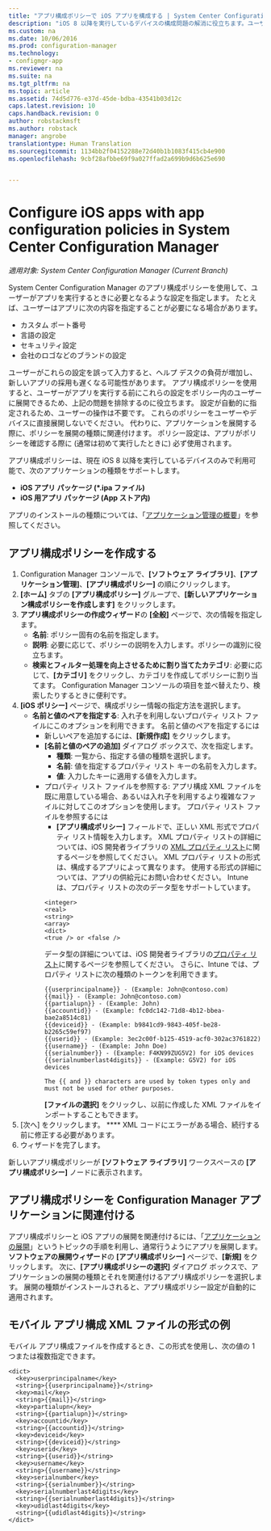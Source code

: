 ```yaml
---
title: "アプリ構成ポリシーで iOS アプリを構成する | System Center Configuration Manager"
description: "iOS 8 以降を実行しているデバイスの構成問題の解消に役立ちます。ユーザーがアプリを実行する前にアプリ構成ポリシーをユーザーに展開します。"
ms.custom: na
ms.date: 10/06/2016
ms.prod: configuration-manager
ms.technology:
- configmgr-app
ms.reviewer: na
ms.suite: na
ms.tgt_pltfrm: na
ms.topic: article
ms.assetid: 74d5d776-e37d-45de-bdba-43541b03d12c
caps.latest.revision: 10
caps.handback.revision: 0
author: robstackmsft
ms.author: robstack
manager: angrobe
translationtype: Human Translation
ms.sourcegitcommit: 1134bb2f04152288e72d40b1b1083f415cb4e900
ms.openlocfilehash: 9cbf28afbbe69f9a027ffad2a699b9d6b625e690


---
```

# <a name="configure-ios-apps-with-app-configuration-policies-in-system-center-configuration-manager"></a>Configure iOS apps with app configuration policies in System Center Configuration Manager

*適用対象: System Center Configuration Manager (Current Branch)*


System Center Configuration Manager のアプリ構成ポリシーを使用して、ユーザーがアプリを実行するときに必要となるような設定を指定します。 たとえば、ユーザーはアプリに次の内容を指定することが必要になる場合があります。
- カスタム ポート番号
- 言語の設定
- セキュリティ設定
- 会社のロゴなどのブランドの設定

ユーザーがこれらの設定を誤って入力すると、ヘルプ デスクの負荷が増加し、新しいアプリの採用も遅くなる可能性があります。
アプリ構成ポリシーを使用すると、ユーザーがアプリを実行する前にこれらの設定をポリシー内のユーザーに展開できるため、上記の問題を排除するのに役立ちます。 設定が自動的に指定されるため、ユーザーの操作は不要です。
これらのポリシーをユーザーやデバイスに直接展開しないでください。 代わりに、アプリケーションを展開する際に、ポリシーを展開の種類に関連付けます。 ポリシー設定は、アプリがポリシーを確認する際に (通常は初めて実行したときに) 必ず使用されます。

アプリ構成ポリシーは、現在 iOS 8 以降を実行しているデバイスのみで利用可能で、次のアプリケーションの種類をサポートします。

- **iOS アプリ パッケージ (*.ipa ファイル)**
- **iOS 用アプリ パッケージ (App ストア内)**

アプリのインストールの種類については、「[アプリケーション管理の概要](/sccm/apps/understand/introduction-to-application-management)」を参照してください。

## <a name="create-an-app-configuration-policy"></a>アプリ構成ポリシーを作成する

1. Configuration Manager コンソールで、**[ソフトウェア ライブラリ]**、**[アプリケーション管理]**、**[アプリ構成ポリシー]** の順にクリックします。
3. **[ホーム]** タブの **[アプリ構成ポリシー]** グループで、**[新しいアプリケーション構成ポリシーを作成します]** をクリックします。
4. **アプリ構成ポリシーの作成ウィザード**の **[全般]** ページで、次の情報を指定します。
    - **名前**: ポリシー固有の名前を指定します。
    - **説明**: 必要に応じて、ポリシーの説明を入力します。ポリシーの識別に役立ちます。
    - **検索とフィルター処理を向上させるために割り当てたカテゴリ**: 必要に応じて、**[カテゴリ]** をクリックし、カテゴリを作成してポリシーに割り当てます。 Configuration Manager コンソールの項目を並べ替えたり、検索したりするときに便利です。
5. **[iOS ポリシー]** ページで、構成ポリシー情報の指定方法を選択します。
    - **名前と値のペアを指定する**: 入れ子を利用しないプロパティ リスト ファイルにこのオプションを利用できます。
    名前と値のペアを指定するには
        - 新しいペアを追加するには、**[新規作成]** をクリックします。
        - **[名前と値のペアの追加]** ダイアログ ボックスで、次を指定します。
            - **種類**: 一覧から、指定する値の種類を選択します。
            - **名前**: 値を指定するプロパティ リスト キーの名前を入力します。
            - **値**: 入力したキーに適用する値を入力します。
        - プロパティ リスト ファイルを参照する: アプリ構成 XML ファイルを既に用意している場合、あるいは入れ子を利用するより複雑なファイルに対してこのオプションを使用します。
        プロパティ リスト ファイルを参照するには
            - **[アプリ構成ポリシー]** フィールドで、正しい XML 形式でプロパティ リスト情報を入力します。
            XML プロパティ リストの詳細については、iOS 開発者ライブラリの [XML プロパティ リスト](https://developer.apple.com/library/ios/documentation/Cocoa/Conceptual/PropertyLists/UnderstandXMLPlist/UnderstandXMLPlist.html)に関するページを参照してください。
            XML プロパティ リストの形式は、構成するアプリによって異なります。 使用する形式の詳細については、アプリの供給元にお問い合わせください。
            Intune は、プロパティ リストの次のデータ型をサポートしています。
            ```
            <integer>
            <real>
            <string>
            <array>
            <dict>
            <true /> or <false />
            ```
            データ型の詳細については、iOS 開発者ライブラリの[プロパティ リスト](https://developer.apple.com/library/content/documentation/Cocoa/Conceptual/PropertyLists/AboutPropertyLists/AboutPropertyLists.html)に関するページを参照してください。
            さらに、Intune では、プロパティ リストに次の種類のトークンを利用できます。
            ```
            {{userprincipalname}} - (Example: John@contoso.com)
            {{mail}} - (Example: John@contoso.com)
            {{partialupn}} - (Example: John)
            {{accountid}} - (Example: fc0dc142-71d8-4b12-bbea-bae2a8514c81)
            {{deviceid}} - (Example: b9841cd9-9843-405f-be28-b2265c59ef97)
            {{userid}} - (Example: 3ec2c00f-b125-4519-acf0-302ac3761822)
            {{username}} - (Example: John Doe)
            {{serialnumber}} - (Example: F4KN99ZUG5V2) for iOS devices
            {{serialnumberlast4digits}} - (Example: G5V2) for iOS devices

            The {{ and }} characters are used by token types only and must not be used for other purposes.
            ```
            **[ファイルの選択]** をクリックし、以前に作成した XML ファイルをインポートすることもできます。
6. [次へ] をクリックします。 **** XML コードにエラーがある場合、続行する前に修正する必要があります。
6. ウィザードを完了します。

新しいアプリ構成ポリシーが **[ソフトウェア ライブラリ]** ワークスペースの **[アプリ構成ポリシー]** ノードに表示されます。

## <a name="associate-an-app-configuration-policy-with-a-configuration-manager-application"></a>アプリ構成ポリシーを Configuration Manager アプリケーションに関連付ける

アプリ構成ポリシーと iOS アプリの展開を関連付けるには、「[アプリケーションの展開](/sccm/apps/deploy-use/deploy-applications)」というトピックの手順を利用し、通常行うようにアプリを展開します。
**ソフトウェアの展開ウィザード**の **[アプリ構成ポリシー]** ページで、**[新規]** をクリックします。 次に、**[アプリ構成ポリシーの選択]** ダイアログ ボックスで、アプリケーションの展開の種類とそれを関連付けるアプリ構成ポリシーを選択します。
展開の種類がインストールされると、アプリ構成ポリシー設定が自動的に適用されます。

## <a name="example-format-for-the-mobile-app-configuration-xml-file"></a>モバイル アプリ構成 XML ファイルの形式の例

モバイル アプリ構成ファイルを作成するとき、この形式を使用し、次の値の 1 つまたは複数指定できます。

```
<dict>
  <key>userprincipalname</key>
  <string>{{userprincipalname}}</string>
  <key>mail</key>
  <string>{{mail}}</string>
  <key>partialupn</key>
  <string>{{partialupn}}</string>
  <key>accountid</key>
  <string>{{accountid}}</string>
  <key>deviceid</key>
  <string>{{deviceid}}</string>
  <key>userid</key>
  <string>{{userid}}</string>
  <key>username</key>
  <string>{{username}}</string>
  <key>serialnumber</key>
  <string>{{serialnumber}}</string>
  <key>serialnumberlast4digits</key>
  <string>{{serialnumberlast4digits}}</string>
  <key>udidlast4digits</key>
  <string>{{udidlast4digits}}</string>
</dict>
```



<!--HONumber=Nov16_HO1-->


